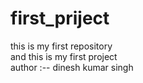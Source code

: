 # first_priject
this is my first repository 
<br>
and this is my first project
<br>
author :-- dinesh kumar singh
